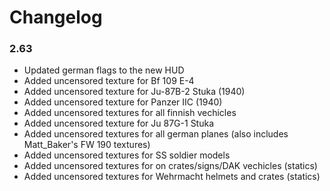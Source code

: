 # Changelog

### 2.63
* Updated german flags to the new HUD
* Added uncensored texture for Bf 109 E-4
* Added uncensored texture for Ju-87B-2 Stuka (1940)
* Added uncensored texture for Panzer IIC (1940)
* Added uncensored textures for all finnish vechicles
* Added uncensored texture for Ju 87G-1 Stuka
* Added uncensored textures for all german planes (also includes Matt_Baker's FW 190 textures)
* Added uncensored textures for SS soldier models
* Added uncensored textures for on crates/signs/DAK vechicles (statics)
* Added uncensored textures for Wehrmacht helmets and crates (statics)
